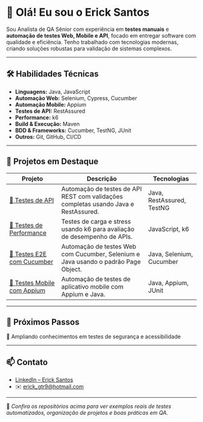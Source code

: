 # 👋 Olá! Eu sou o Erick Santos

Sou Analista de QA Sênior com experiência em **testes manuais** e **automação de testes Web, Mobile e API**, focado em entregar software com qualidade e eficiência. Tenho trabalhado com tecnologias modernas, criando soluções robustas para validação de sistemas complexos.

---

## 🛠️ Habilidades Técnicas

- **Linguagens:** Java, JavaScript
- **Automação Web:** Selenium, Cypress, Cucumber
- **Automação Mobile:** Appium
- **Testes de API:** RestAssured
- **Performance:** k6
- **Build & Execução:** Maven
- **BDD & Frameworks:** Cucumber, TestNG, JUnit
- **Outros:** Git, GitHub, CI/CD

---

## 📂 Projetos em Destaque

| Projeto | Descrição | Tecnologias |
|--------|-----------|-------------|
| [🔗 Testes de API](https://github.com/erick-qa/api_tests) | Automação de testes de API REST com validações completas usando Java e RestAssured. | Java, RestAssured, TestNG |
| [🔗 Testes de Performance](https://github.com/erick-qa/load_tests) | Testes de carga e stress usando k6 para avaliação de desempenho de APIs. | JavaScript, k6 |
| [🔗 Testes E2E com Cucumber](https://github.com/erick-qa/e2e_cucumber_java) | Automação de testes Web com Cucumber, Selenium e Java usando o padrão Page Object. | Java, Selenium, Cucumber |
| [🔗 Testes Mobile com Appium](https://github.com/erick-qa/e2e_appium_java) | Automação de testes de aplicativo mobile com Appium e Java. | Java, Appium, JUnit |

---

## 🚀 Próximos Passos

🔹 Ampliando conhecimentos em testes de segurança e acessibilidade  

---

## 📫 Contato

- [LinkedIn – Erick Santos](https://www.linkedin.com/in/erick-santos-24b46177/)
- ✉️ erick_gtr9@hotmail.com

---

📌 *Confira os repositórios acima para ver exemplos reais de testes automatizados, organização de projetos e boas práticas em QA.*
